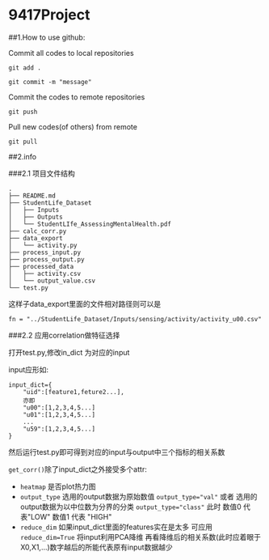 # 9417Project

##1.How to use github:

Commit all codes to local repositories
          
`git add .`

`git commit -m "message"`

Commit the codes to remote repositories

`git push`

Pull new codes(of others) from remote

`git pull`

##2.info

###2.1 项目文件结构
````
.
├── README.md
├── StudentLife_Dataset
│   ├── Inputs
│   ├── Outputs
│   └── StudentLIfe_AssessingMentalHealth.pdf
├── calc_corr.py
├── data_export
│   └── activity.py
├── process_input.py
├── process_output.py
├── processed_data
│   ├── activity.csv
│   └── output_value.csv
└── test.py
````

这样子data_export里面的文件相对路径则可以是

`fn = "../StudentLife_Dataset/Inputs/sensing/activity/activity_u00.csv"`

###2.2 应用correlation做特征选择

打开test.py,修改in_dict 为对应的input

input应形如:
```
input_dict={
    "uid":[feature1,feture2...],
    亦即
    "u00":[1,2,3,4,5...]
    "u01":[1,2,3,4,5...]
    ...
    "u59":[1,2,3,4,5...]
}
```
 
 然后运行test.py即可得到对应的input与output中三个指标的相关系数
 
 `get_corr()`除了input_dict之外接受多个attr:
 
 * `heatmap` 是否plot热力图
 * `output_type` 选用的output数据为原始数值 `output_type="val"` 或者
  选用的output数据为以中位数为分界的分类 `output_type="class"` 此时 数值0 代表"LOW"
  数值1 代表 "HIGH"
 * `reduce_dim` 如果input_dict里面的features实在是太多 
 可应用`reduce_dim=True` 将input利用PCA降维 
 再看降维后的相关系数(此时应着眼于X0,X1,...)数字越后的所能代表原有input数据越少
 
 
